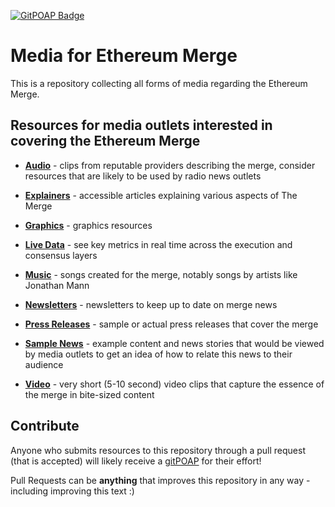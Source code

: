 [![GitPOAP Badge](https://public-api.gitpoap.io/v1/repo/superphiz/Ethereum-merge-media/badge)](https://www.gitpoap.io/gh/superphiz/Ethereum-merge-media)

# Media for Ethereum Merge

This is a repository collecting all forms of media regarding the Ethereum Merge.

## Resources for media outlets interested in covering the Ethereum Merge

* [**Audio**](english/audio) - clips from reputable providers describing the merge, consider resources that are likely to be used by radio news outlets

* [**Explainers**](english/explainers) - accessible articles explaining various aspects of The Merge

* [**Graphics**](english/graphics) - graphics resources

* [**Live Data**](english/data) - see key metrics in real time across the execution and consensus layers

* [**Music**](english/music) - songs created for the merge, notably songs by artists like Jonathan Mann

* [**Newsletters**](english/newsletters) - newsletters to keep up to date on merge news 

* [**Press Releases**](english/press_releases) - sample or actual press releases that cover the merge

* [**Sample News**](english/sample_news) - example content and news stories that would be viewed by media outlets to get an idea of how to relate this news to their audience

* [**Video**](english/video) - very short (5-10 second) video clips that capture the essence of the merge in bite-sized content


## Contribute

Anyone who submits resources to this repository through a pull request (that is accepted) will likely receive a [gitPOAP](https://gitpoap.io) for their effort! 

Pull Requests can be **anything** that improves this repository in any way - including improving this text :)
